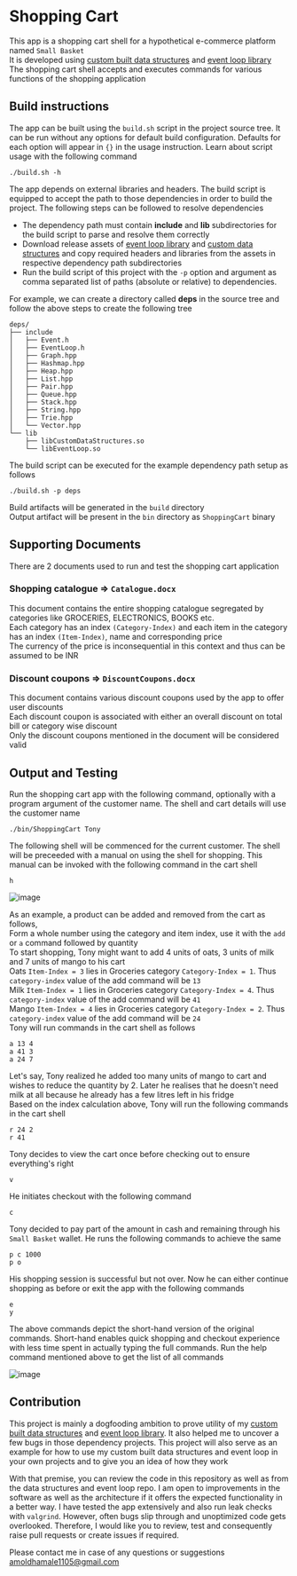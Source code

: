 # Shopping Cart
This app is a shopping cart shell for a hypothetical e-commerce platform named `Small Basket`  
It is developed using [custom built data structures](https://github.com/amoldhamale1105/CustomDataStructures) and [event loop library](https://github.com/amoldhamale1105/EventLoop)     
The shopping cart shell accepts and executes commands for various functions of the shopping application  

## Build instructions
The app can be built using the `build.sh` script in the project source tree. It can be run without any options for default build configuration. Defaults for each option will appear in `{}` in the usage instruction. Learn about script usage with the following command
```
./build.sh -h
```

The app depends on external libraries and headers. The build script is equipped to accept the path to those dependencies in order to build the project. The following steps can be followed to resolve dependencies
- The dependency path must contain **include** and **lib** subdirectories for the build script to parse and resolve them correctly  
- Download release assets of [event loop library](https://github.com/amoldhamale1105/EventLoop/releases) and [custom data structures](https://github.com/amoldhamale1105/CustomDataStructures/releases) and copy required headers and libraries from the assets in respective dependency path subdirectories 
- Run the build script of this project with the `-p` option and argument as comma separated list of paths (absolute or relative) to dependencies. 

For example, we can create a directory called **deps** in the source tree and follow the above steps to create the following tree 
```
deps/  
├── include  
│   ├── Event.h  
│   ├── EventLoop.h  
│   ├── Graph.hpp  
│   ├── Hashmap.hpp  
│   ├── Heap.hpp  
│   ├── List.hpp  
│   ├── Pair.hpp  
│   ├── Queue.hpp  
│   ├── Stack.hpp  
│   ├── String.hpp  
│   ├── Trie.hpp  
│   └── Vector.hpp  
└── lib  
    ├── libCustomDataStructures.so  
    └── libEventLoop.so
```

The build script can be executed for the example dependency path setup as follows
```
./build.sh -p deps
```

Build artifacts will be generated in the `build` directory  
Output artifact will be present in the `bin` directory as `ShoppingCart` binary

## Supporting Documents
There are 2 documents used to run and test the shopping cart application
### Shopping catalogue => `Catalogue.docx`
This document contains the entire shopping catalogue segregated by categories like GROCERIES, ELECTRONICS, BOOKS etc.  
Each category has an index `(Category-Index)` and each item in the category has an index `(Item-Index)`, name and corresponding price  
The currency of the price is inconsequential in this context and thus can be assumed to be INR  
### Discount coupons => `DiscountCoupons.docx`
This document contains various discount coupons used by the app to offer user discounts  
Each discount coupon is associated with either an overall discount on total bill or category wise discount  
Only the discount coupons mentioned in the document will be considered valid  

## Output and Testing
Run the shopping cart app with the following command, optionally with a program argument of the customer name. The shell and cart details will use the customer name  
```
./bin/ShoppingCart Tony
```
The following shell will be commenced for the current customer. The shell will be preceeded with a manual on using the shell for shopping. This manual can be invoked with the following command in the cart shell
```
h
```
![image](https://user-images.githubusercontent.com/78597991/216771735-5bb5733a-59b8-4ed1-961c-fc11fea559c1.png)

As an example, a product can be added and removed from the cart as follows,  
Form a whole number using the category and item index, use it with the `add` or `a` command followed by quantity  
To start shopping, Tony might want to add 4 units of oats, 3 units of milk and 7 units of mango to his cart  
Oats `Item-Index = 3` lies in Groceries category `Category-Index = 1`. Thus `category-index` value of the add command will be `13`  
Milk `Item-Index = 1` lies in Groceries category `Category-Index = 4`. Thus `category-index` value of the add command will be `41`  
Mango `Item-Index = 4` lies in Groceries category `Category-Index = 2`. Thus `category-index` value of the add command will be `24`  
Tony will run commands in the cart shell as follows  
```
a 13 4
a 41 3
a 24 7
```
Let's say, Tony realized he added too many units of mango to cart and wishes to reduce the quantity by 2. Later he realises that he doesn't need milk at all because he already has a few litres left in his fridge  
Based on the index calculation above, Tony will run the following commands in the cart shell  
```
r 24 2
r 41
```
Tony decides to view the cart once before checking out to ensure everything's right  
```
v
```
He initiates checkout with the following command
```
c
```
Tony decided to pay part of the amount in cash and remaining through his `Small Basket` wallet. He runs the following commands to achieve the same  
```
p c 1000
p o
```
His shopping session is successful but not over. Now he can either continue shopping as before or exit the app with the following commands  
```
e
y
```
The above commands depict the short-hand version of the original commands. Short-hand enables quick shopping and checkout experience with less time spent in actually typing the full commands. Run the help command mentioned above to get the list of all commands

![image](https://user-images.githubusercontent.com/78597991/216771652-553531a2-5d24-4dcd-a9c0-a7870fd389fe.png)

## Contribution
This project is mainly a dogfooding ambition to prove utility of my [custom built data structures](https://github.com/amoldhamale1105/CustomDataStructures) and [event loop library](https://github.com/amoldhamale1105/EventLoop). It also helped me to uncover a few bugs in those dependency projects. This project will also serve as an example for how to use my custom built data structures and event loop in your own projects and to give you an idea of how they work  

With that premise, you can review the code in this repository as well as from the data structures and event loop repo. I am open to improvements in the software as well as the architecture if it offers the expected functionality in a better way. I have tested the app extensively and also run leak checks with `valgrind`. However, often bugs slip through and unoptimized code gets overlooked. Therefore, I would like you to review, test and consequently raise pull requests or create issues if required.  

Please contact me in case of any questions or suggestions amoldhamale1105@gmail.com
